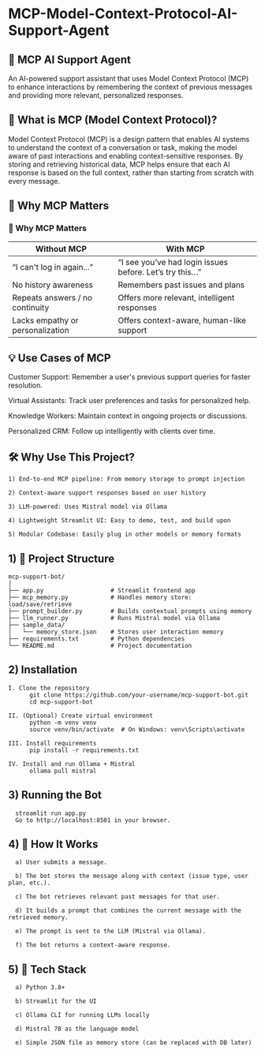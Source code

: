 # MCP-Model-Context-Protocol-AI-Support-Agent

## 🧠 MCP AI Support Agent
An AI-powered support assistant that uses Model Context Protocol (MCP) to enhance interactions by remembering the context of previous messages and providing more relevant, personalized responses.

## 📘 What is MCP (Model Context Protocol)?
Model Context Protocol (MCP) is a design pattern that enables AI systems to understand the context of a conversation or task, making the model aware of past interactions and enabling context-sensitive responses. By storing and retrieving historical data, MCP helps ensure that each AI response is based on the full context, rather than starting from scratch with every message.

## 🧠 Why MCP Matters

### 🧠 Why MCP Matters

| Without MCP                     | With MCP                              |
|----------------------------------|---------------------------------------|
| “I can't log in again...”        | “I see you’ve had login issues before. Let’s try this…” |
| No history awareness             | Remembers past issues and plans      |
| Repeats answers / no continuity  | Offers more relevant, intelligent responses |
| Lacks empathy or personalization | Offers context-aware, human-like support |


## 💡 Use Cases of MCP
Customer Support: Remember a user's previous support queries for faster resolution.

Virtual Assistants: Track user preferences and tasks for personalized help.

Knowledge Workers: Maintain context in ongoing projects or discussions.

Personalized CRM: Follow up intelligently with clients over time.

## 🛠️ Why Use This Project?

    1) End-to-end MCP pipeline: From memory storage to prompt injection
    
    2) Context-aware support responses based on user history
    
    3) LLM-powered: Uses Mistral model via Ollama
    
    4) Lightweight Streamlit UI: Easy to demo, test, and build upon
    
    5) Modular Codebase: Easily plug in other models or memory formats

## 1) 📁 Project Structure

    mcp-support-bot/
    │
    ├── app.py                   # Streamlit frontend app
    ├── mcp_memory.py            # Handles memory store: load/save/retrieve
    ├── prompt_builder.py        # Builds contextual prompts using memory
    ├── llm_runner.py            # Runs Mistral model via Ollama
    ├── sample_data/
    │   └── memory_store.json    # Stores user interaction memory
    ├── requirements.txt         # Python dependencies
    └── README.md                # Project documentation

## 2)  Installation
    
    I. Clone the repository
          git clone https://github.com/your-username/mcp-support-bot.git
          cd mcp-support-bot
    
    II. (Optional) Create virtual environment
          python -m venv venv
          source venv/bin/activate  # On Windows: venv\Scripts\activate

    III. Install requirements
          pip install -r requirements.txt

    IV. Install and run Ollama + Mistral
          ollama pull mistral

## 3) Running the Bot

      streamlit run app.py
      Go to http://localhost:8501 in your browser.

## 4) 🧪 How It Works
      
      a) User submits a message.
      
      b) The bot stores the message along with context (issue type, user plan, etc.).

      c) The bot retrieves relevant past messages for that user.
      
      d) It builds a prompt that combines the current message with the retrieved memory.
      
      e) The prompt is sent to the LLM (Mistral via Ollama).
      
      f) The bot returns a context-aware response.

## 5) 🧬 Tech Stack

      a) Python 3.8+

      b) Streamlit for the UI

      c) Ollama CLI for running LLMs locally

      d) Mistral 7B as the language model

      e) Simple JSON file as memory store (can be replaced with DB later)
